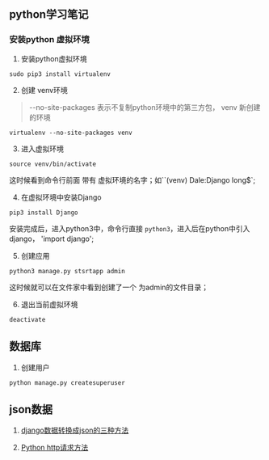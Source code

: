 ## python学习笔记

### 安装python 虚拟环境

1. 安装python虚拟环境

```shell
sudo pip3 install virtualenv
```

2. 创建 venv环境

> --no-site-packages 表示不复制python环境中的第三方包， venv 新创建的环境

```shell
virtualenv --no-site-packages venv
```

3. 进入虚拟环境

```shell
source venv/bin/activate
```
这时候看到命令行前面 带有 虚拟环境的名字；如``(venv) Dale:Django long$`;

4. 在虚拟环境中安装Django

```shell
pip3 install Django
```
安装完成后，进入python3中，命令行直接 `python3`，进入后在python中引入django， 'import django';

5. 创建应用

```shell
python3 manage.py stsrtapp admin
```
这时候就可以在文件家中看到创建了一个 为admin的文件目录；

6. 退出当前虚拟环境

```shell
deactivate
```


## 数据库

1. 创建用户
```shell
python manage.py createsuperuser
```

## json数据

1. [django数据转换成json的三种方法](https://blog.csdn.net/weixin_34234721/article/details/93078899)

2. [Python http请求方法](https://www.jianshu.com/p/9a9dd097d282)
